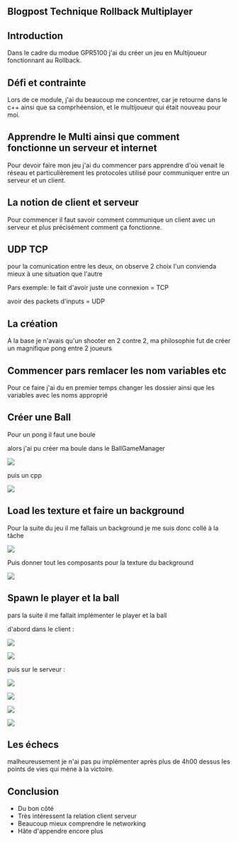 ## Blogpost Technique Rollback Multiplayer

## Introduction 

Dans le cadre du modue GPR5100 j'ai du créer un jeu en Multijoueur fonctionnant au Rollback.

## Défi et contrainte 

Lors de ce module, j'ai du beaucoup me concentrer, car je retourne dans le c++ ainsi que sa comprhéension,
et le multijoueur qui était nouveau pour moi.

## Apprendre le Multi ainsi que comment fonctionne un serveur et internet

Pour devoir faire mon jeu j'ai du commencer pars apprendre d'où venait le réseau et particulièrement 
les protocoles utilisé pour communiquer entre un serveur et un client.

## La notion de client et serveur 

Pour commencer il faut savoir comment communique un client avec un serveur
et plus précisément comment ça fonctionne.


## UDP TCP 

pour la comunication entre les deux, on observe 2 choix
l'un convienda mieux à une situation que l'autre 

Pars exemple: le fait d'avoir juste une connexion = TCP

avoir des packets d'inputs = UDP

## La création

A la base je n'avais qu'un shooter en 2 contre 2,
ma philosophie fut de créer un magnifique pong entre 2 joueurs

## Commencer pars remlacer les nom variables etc

Pour ce faire j'ai du en premier temps changer les dossier ainsi que les variables avec les noms approprié 

## Créer une Ball

Pour un pong il faut une boule 

alors j'ai pu créer ma boule dans le BallGameManager

![](https://FlorianRossignol.github.io/Images/BallManager.h.png)

puis un cpp

![](https://FlorianRossignol.github.io/Images/BallManager.cpp.png)

## Load les texture et faire un background

Pour la suite du jeu il me fallais un background je me suis donc collé à la tâche

![](https://FlorianRossignol.github.io/Images/ClientManagerInit.png)

Puis donner tout les composants pour la texture du background

![](https://FlorianRossignol.github.io/Images/ClientManagerInit2.png)

## Spawn le player et la ball

pars la suite il me fallait implémenter le player et la ball 

d'abord dans le client :

![](https://FlorianRossignol.github.io/Images/SpawnBallClient.png)

![](https://FlorianRossignol.github.io/Images/SpawnPlayerClient.png)

puis sur le serveur :

![](https://FlorianRossignol.github.io/Images/SpawnPlayer1.png)

![](https://FlorianRossignol.github.io/Images/SpawnPlayer2.png)

![](https://FlorianRossignol.github.io/Images/SpawnBall1.png)

![](https://FlorianRossignol.github.io/Images/Spawnball2.png)


## Les échecs 

malheureusement je n'ai pas pu implémenter après plus de 4h00 dessus
les points de vies qui mène à la victoire.


## Conclusion 


- Du bon côté 
- Très intéressent la relation client serveur
- Beaucoup mieux comprendre le networking
- Hâte d'appendre encore plus



